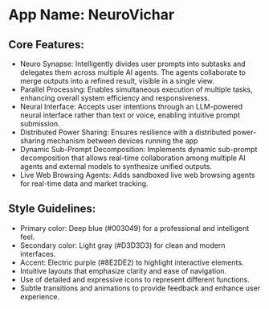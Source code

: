 # **App Name**: NeuroVichar

## Core Features:

- Neuro Synapse: Intelligently divides user prompts into subtasks and delegates them across multiple AI agents. The agents collaborate to merge outputs into a refined result, visible in a single view.
- Parallel Processing: Enables simultaneous execution of multiple tasks, enhancing overall system efficiency and responsiveness.
- Neural Interface: Accepts user intentions through an LLM-powered neural interface rather than text or voice, enabling intuitive prompt submission.
- Distributed Power Sharing: Ensures resilience with a distributed power-sharing mechanism between devices running the app
- Dynamic Sub-Prompt Decomposition: Implements dynamic sub-prompt decomposition that allows real-time collaboration among multiple AI agents and external models to synthesize unified outputs.
- Live Web Browsing Agents: Adds sandboxed live web browsing agents for real-time data and market tracking.

## Style Guidelines:

- Primary color: Deep blue (#003049) for a professional and intelligent feel.
- Secondary color: Light gray (#D3D3D3) for clean and modern interfaces.
- Accent: Electric purple (#8E2DE2) to highlight interactive elements.
- Intuitive layouts that emphasize clarity and ease of navigation.
- Use of detailed and expressive icons to represent different functions.
- Subtle transitions and animations to provide feedback and enhance user experience.